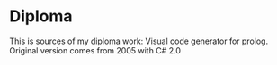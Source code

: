 # Diploma

This is sources of my diploma work: Visual code generator for prolog. Original version comes from 2005 with C# 2.0
